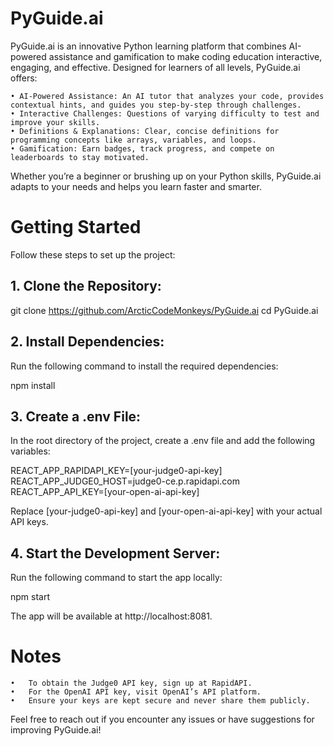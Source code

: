 # PyGuide.ai

PyGuide.ai is an innovative Python learning platform that combines AI-powered assistance and gamification to make coding education interactive, engaging, and effective. Designed for learners of all levels, PyGuide.ai offers:	

	• AI-Powered Assistance: An AI tutor that analyzes your code, provides contextual hints, and guides you step-by-step through challenges.
 	• Interactive Challenges: Questions of varying difficulty to test and improve your skills.
	• Definitions & Explanations: Clear, concise definitions for programming concepts like arrays, variables, and loops.
	• Gamification: Earn badges, track progress, and compete on leaderboards to stay motivated.

Whether you’re a beginner or brushing up on your Python skills, PyGuide.ai adapts to your needs and helps you learn faster and smarter.

# Getting Started

Follow these steps to set up the project:

## 1.	Clone the Repository:

git clone https://github.com/ArcticCodeMonkeys/PyGuide.ai
cd PyGuide.ai 


## 2.	Install Dependencies:
Run the following command to install the required dependencies:

npm install  


## 3.	Create a .env File:
In the root directory of the project, create a .env file and add the following variables:

REACT_APP_RAPIDAPI_KEY=[your-judge0-api-key]  
REACT_APP_JUDGE0_HOST=judge0-ce.p.rapidapi.com  
REACT_APP_API_KEY=[your-open-ai-api-key]  

Replace [your-judge0-api-key] and [your-open-ai-api-key] with your actual API keys.

## 4.	Start the Development Server:
Run the following command to start the app locally:

npm start  

The app will be available at http://localhost:8081.

# Notes
	•	To obtain the Judge0 API key, sign up at RapidAPI.
	•	For the OpenAI API key, visit OpenAI’s API platform.
	•	Ensure your keys are kept secure and never share them publicly.

Feel free to reach out if you encounter any issues or have suggestions for improving PyGuide.ai!
